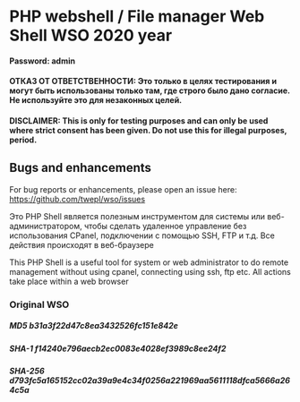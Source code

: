 # PHP webshell / File manager Web Shell WSO 2020 year

#### Password: admin

#### ОТКАЗ ОТ ОТВЕТСТВЕННОСТИ: Это только в целях тестирования и могут быть использованы только там, где строго было дано согласие. Не используйте это для незаконных целей.

#### DISCLAIMER: This is only for testing purposes and can only be used where strict consent has been given. Do not use this for illegal purposes, period.

## Bugs and enhancements

For bug reports or enhancements, please open an issue here: https://github.com/twepl/wso/issues


Это PHP Shell является полезным инструментом для системы или веб-администратором, чтобы сделать удаленное управление без использования CPanel, подключении с помощью SSH, FTP и т.д. Все действия происходят в веб-браузере

This PHP Shell is a useful tool for system or web administrator to do remote management without using cpanel, connecting using ssh, ftp etc. All actions take place within a web browser

### Original WSO
##### MD5 b31a3f22d47c8ea3432526fc151e842e
##### SHA-1	f14240e796aecb2ec0083e4028ef3989c8ee24f2
##### SHA-256	d793fc5a165152cc02a39a9e4c34f0256a221969aa5611118dfca5666a264c5a
